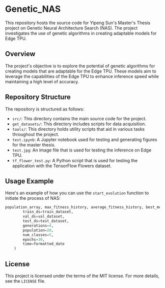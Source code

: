 # Genetic_NAS

This repository hosts the source code for Yipeng Sun's Master's Thesis project on Genetic Neural Architecture Search (NAS). The project investigates the use of genetic algorithms in creating adaptable models for Edge TPU.

## Overview

The project's objective is to explore the potential of genetic algorithms for creating models that are adaptable for the Edge TPU. These models aim to leverage the capabilities of the Edge TPU to enhance inference speed while maintaining a high level of accuracy.

## Repository Structure

The repository is structured as follows:

- `src/`: This directory contains the main source code for the project.
- `get_datasets/`: This directory includes scripts for data acquisition.
- `tools/`: This directory holds utility scripts that aid in various tasks throughout the project.
- `test.ipynb`: A Jupyter notebook used for testing and generating figures for the master thesis.
- `test.jpg`: An image file that is used for testing the inference on Edge TPU.
- `tf_flower_test.py`: A Python script that is used for testing the application with the TensorFlow Flowers dataset.

## Usage Example

Here's an example of how you can use the `start_evolution` function to initiate the process of NAS:

```python
population_array, max_fitness_history, average_fitness_history, best_models_arrays = start_evolution(
        train_ds=train_dataset,
        val_ds=val_dataset,
        test_ds=test_dataset,
        generations=4,
        population=20,
        num_classes=5,
        epochs=30,
        time=formatted_date
    )
```

## License

This project is licensed under the terms of the MIT license. For more details, see the `LICENSE` file.
